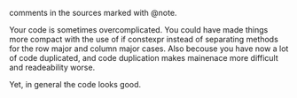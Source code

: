 comments in the sources marked with @note.

Your code is sometimes overcomplicated. You could have made things more compact with the use of if constexpr instead of separating methods for the row major and column major cases. Also becouse you have now a lot of code duplicated, and code duplication makes mainenace more difficult and readeability worse.

Yet, in general the code looks good.
